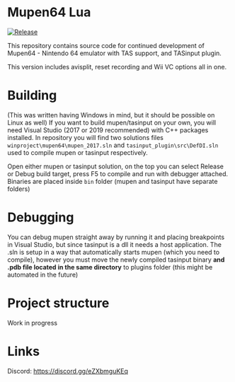 # Mupen64 Lua
[![Release](https://img.shields.io/github/v/release/mkdasher/mupen64-rr-lua-?label=Release)](https://github.com/mkdasher/mupen64-rr-lua-/releases)

This repository contains source code for continued development of Mupen64 - Nintendo 64 emulator with TAS support, and TASinput plugin. 

This version includes avisplit, reset recording and Wii VC options all in one.

# Building
(This was written having Windows in mind, but it should be possible on Linux as well)
If you want to build mupen/tasinput on your own, you will need Visual Studio (2017 or 2019 recommended) with C++ packages installed. In repository you will find two solutions files `winproject\mupen64\mupen_2017.sln` and `tasinput_plugin\src\DefDI.sln` used to compile mupen or tasinput respectively. 

Open either mupen or tasinput solution, on the top you can select Release or Debug build target, press F5 to compile and run with debugger attached. Binaries are placed inside `bin` folder (mupen and tasinput have separate folders)

# Debugging
You can debug mupen straight away by running it and placing breakpoints in Visual Studio, but since tasinput is a dll it needs a host application. The .sln is setup in a way that automatically starts mupen (which you need to compile), however you must move the newly compiled tasinput binary **and .pdb file located in the same directory** to plugins folder (this might be automated in the future)

# Project structure
Work in progress

# Links
Discord: https://discord.gg/eZXbmguKEq
